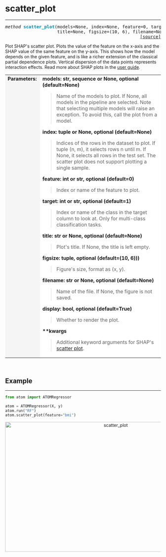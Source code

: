 # scatter_plot
--------------

<pre><em>method</em> <strong style="color:#008AB8">scatter_plot</strong>(models=None, index=None, feature=0, target=1,
                    title=None, figsize=(10, 6), filename=None, display=True, **kwargs)
<div align="right"><a href="https://github.com/tvdboom/ATOM/blob/master/atom/plots.py#L2735">[source]</a></div></pre>
Plot SHAP's scatter plot. Plots the value of the feature on the x-axis and
the SHAP value of the same feature on the y-axis. This shows how the model
depends on the given feature, and is like a richer extension of the classical
partial dependence plots. Vertical dispersion of the data points represents
interaction effects. Read more about SHAP plots in the [user guide](../../../user_guide/#shap).
<table width="100%">
<tr>
<td width="15%" style="vertical-align:top; background:#F5F5F5;"><strong>Parameters:</strong></td>
<td width="75%" style="background:white;">
<strong>models: str, sequence or None, optional (default=None)</strong>
<blockquote>
Name of the models to plot. If None, all models in the pipeline are selected. Note
 that selecting multiple models will raise an exception. To avoid this, call the
 plot from a model.
</blockquote>
<strong>index: tuple or None, optional (default=None)</strong>
<blockquote>
Indices of the rows in the dataset to plot. If tuple (n, m), it selects rows
n until m. If None, it selects all rows in the test set. The scatter plot does
not support plotting a single sample.
</blockquote>
<strong>feature: int or str, optional (default=0)</strong>
<blockquote>
Index or name of the feature to plot.
</blockquote>
<strong>target: int or str, optional (default=1)</strong>
<blockquote>
Index or name of the class in the target column to look at. Only for multi-class
 classification tasks.
</blockquote>
<strong>title: str or None, optional (default=None)</strong>
<blockquote>
Plot's title. If None, the title is left empty.
</blockquote>
<strong>figsize: tuple, optional (default=(10, 6)))</strong>
<blockquote>
Figure's size, format as (x, y).
</blockquote>
<strong>filename: str or None, optional (default=None)</strong>
<blockquote>
Name of the file. If None, the figure is not saved.
</blockquote>
<strong>display: bool, optional (default=True)</strong>
<blockquote>
Whether to render the plot.
</blockquote>
<strong>**kwargs</strong>
<blockquote>
Additional keyword arguments for SHAP's <a href="https://shap.readthedocs.io/en/latest/generated/shap.plots.scatter.html">scatter plot</a>.
</blockquote>
</tr>
</table>
<br />



## Example
----------

```python
from atom import ATOMRegressor

atom = ATOMRegressor(X, y)
atom.run("RF")
atom.scatter_plot(feature="bmi")
```
<div align="center">
    <img src="../../../img/plots/scatter_plot.png" alt="scatter_plot" width="700" height="420"/>
</div>
